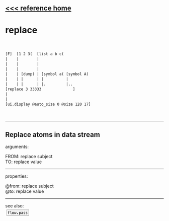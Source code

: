 [<<< reference home](ceammc_lib.md)
---

# replace

```


[F]  [1 2 3(  [list a b c(
|    |        |
|    |        |
|    |        |
|    | [dump( | [symbol a( [symbol A(
|    | |      | |          |
|    | |      | |.         |..
[replace 3 33333              ]
|
|
[ui.display @auto_size 0 @size 120 17]

            
```
---
Replace atoms in data stream
---
arguments:

FROM: replace subject<br>
TO: replace value<br>

---
properties:

@from: replace subject<br>
@to: replace value<br>

---
see also:<br>
[![flow.pass](img/object_flow.pass.png)](flow.pass.md)
